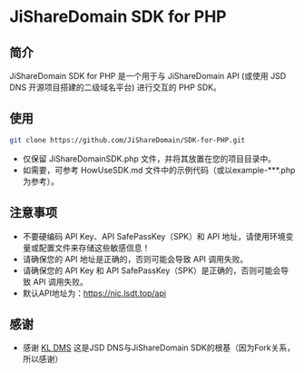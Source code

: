 # JiShareDomain SDK for PHP

## 简介

JiShareDomain SDK for PHP 是一个用于与 JiShareDomain API (或使用 JSD DNS 开源项目搭建的二级域名平台) 进行交互的 PHP SDK。

## 使用

```bash
git clone https://github.com/JiShareDomain/SDK-for-PHP.git
```

- 仅保留 JiShareDomainSDK.php 文件，并将其放置在您的项目目录中。
- 如需要，可参考 HowUseSDK.md 文件中的示例代码（或以example-***.php为参考）。

## 注意事项

- 不要硬编码 API Key、API SafePassKey（SPK）和 API 地址，请使用环境变量或配置文件来存储这些敏感信息！
- 请确保您的 API 地址是正确的，否则可能会导致 API 调用失败。
- 请确保您的 API Key 和 API SafePassKey（SPK）是正确的，否则可能会导致 API 调用失败。
- 默认API地址为：https://nic.lsdt.top/api

## 感谢

- 感谢 [KL DMS](https://github.com/klsf/kldns) 这是JSD DNS与JiShareDomain SDK的根基（因为Fork关系，所以感谢）
